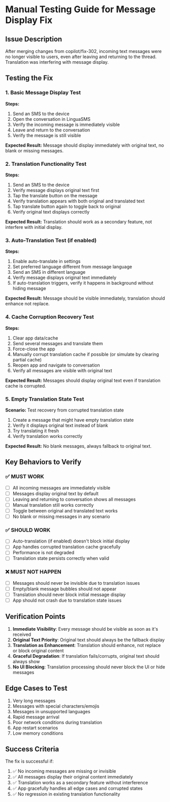 # Manual Testing Guide for Message Display Fix

## Issue Description
After merging changes from copilot/fix-302, incoming text messages were no longer visible to users, even after leaving and returning to the thread. Translation was interfering with message display.

## Testing the Fix

### 1. Basic Message Display Test
**Steps:**
1. Send an SMS to the device
2. Open the conversation in LinguaSMS
3. Verify the incoming message is immediately visible
4. Leave and return to the conversation
5. Verify the message is still visible

**Expected Result:** Message should display immediately with original text, no blank or missing messages.

### 2. Translation Functionality Test
**Steps:**
1. Send an SMS to the device
2. Verify message displays original text first
3. Tap the translate button on the message
4. Verify translation appears with both original and translated text
5. Tap translate button again to toggle back to original
6. Verify original text displays correctly

**Expected Result:** Translation should work as a secondary feature, not interfere with initial display.

### 3. Auto-Translation Test (if enabled)
**Steps:**
1. Enable auto-translate in settings
2. Set preferred language different from message language
3. Send an SMS in different language
4. Verify message displays original text immediately
5. If auto-translation triggers, verify it happens in background without hiding message

**Expected Result:** Message should be visible immediately, translation should enhance not replace.

### 4. Cache Corruption Recovery Test
**Steps:**
1. Clear app data/cache
2. Send several messages and translate them
3. Force-close the app
4. Manually corrupt translation cache if possible (or simulate by clearing partial cache)
5. Reopen app and navigate to conversation
6. Verify all messages are visible with original text

**Expected Result:** Messages should display original text even if translation cache is corrupted.

### 5. Empty Translation State Test
**Scenario:** Test recovery from corrupted translation state
1. Create a message that might have empty translation state
2. Verify it displays original text instead of blank
3. Try translating it fresh
4. Verify translation works correctly

**Expected Result:** No blank messages, always fallback to original text.

## Key Behaviors to Verify

### ✅ MUST WORK
- [ ] All incoming messages are immediately visible
- [ ] Messages display original text by default
- [ ] Leaving and returning to conversation shows all messages
- [ ] Manual translation still works correctly
- [ ] Toggle between original and translated text works
- [ ] No blank or missing messages in any scenario

### ✅ SHOULD WORK
- [ ] Auto-translation (if enabled) doesn't block initial display
- [ ] App handles corrupted translation cache gracefully
- [ ] Performance is not degraded
- [ ] Translation state persists correctly when valid

### ❌ MUST NOT HAPPEN
- [ ] Messages should never be invisible due to translation issues
- [ ] Empty/blank message bubbles should not appear
- [ ] Translation should never block initial message display
- [ ] App should not crash due to translation state issues

## Verification Points

1. **Immediate Visibility**: Every message should be visible as soon as it's received
2. **Original Text Priority**: Original text should always be the fallback display
3. **Translation as Enhancement**: Translation should enhance, not replace or block original content
4. **Graceful Degradation**: If translation fails/corrupts, original text should always show
5. **No UI Blocking**: Translation processing should never block the UI or hide messages

## Edge Cases to Test

1. Very long messages
2. Messages with special characters/emojis
3. Messages in unsupported languages
4. Rapid message arrival
5. Poor network conditions during translation
6. App restart scenarios
7. Low memory conditions

## Success Criteria

The fix is successful if:
1. ✅ No incoming messages are missing or invisible
2. ✅ All messages display their original content immediately
3. ✅ Translation works as a secondary feature without interference
4. ✅ App gracefully handles all edge cases and corrupted states
5. ✅ No regression in existing translation functionality